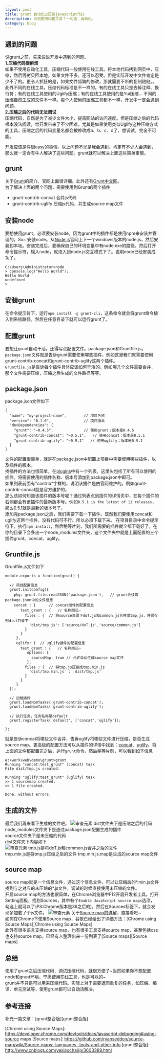 ```yaml
---
layout: post
title: grunt 自动化之压缩javascript代码
description: 为何要用构建工具？一句话：自动化。
category: blog
---
```


## 遇到的问题
说grunt之前，先来说说开发中遇到的问题。  
**1.压缩代码很麻烦**  
如果不使用自动化工具，压缩代码一般使用在线工具。将本地代码拷到网页中，压缩，然后再拷贝回本地。如果文件不多，还可以忍受。但是实际开发中文件肯定是少不了的。更令人抓狂的是，如果文件频繁的修改，那就需要不断的复制粘贴。。
此外不同的在线工具，压缩代码标准是不一样的。有的在线工具只是去掉注释、换行符；有的在线工具使用的Uglify压缩；有的在线工具使用的是Yui压缩... 不同的压缩自然生成的文件不一样。每个人使用的压缩工具都不一样，开发中一定会遇到问题。  
**2.压缩之后的代码无法调试**    
压缩代码，自然是为了减少文件大小，提高网站的访问速度。但是压缩之后的代码根本没法阅读，给开发带来了不少困难。尤其是如果使用类似Uglify这种压缩方式的工具，压缩之后的代码变量名都会被修改成a、b、c、d了，想调试，完全不可能。

开发应该是件很easy的事情。以上问题不光是我会遇到，肯定有不少人会遇到，那么就一定会有牛人解决了这些问题。grunt就可以解决上面这些简单事情。

## grunt
关于[Grunt][Grunt]的简介，官网上面很详细。此外还有[Grunt中文网][Grunt中文网]。  
为了解决上面的两个问题，需要使用到Grunt的两个插件   

- grunt-contrib-concat  合并js代码  
- grunt-contrib-uglify  压缩js代码，并生成source map文件

## 安装node
要想使用grunt，必须要安装node。因为grunt中的插件都是使用npm来安装并管理的。So~ 安装node。从[Node.js][Node.js]官网上下一个windows版本的node.js，然后安装到本地。安装完成后，要确保自己的环境变量中有node.exe的路径。然后打开命令提示符，输入node，就进入到node.js交互模式下了。说明node已经安装成功了。

    C:\Users\Administrator>node
	> console.log("Hello World");
	Hello World
	undefined
	>

## 安装grunt
在命令提示符下，运行`npm install -g grunt-cli`，这条命令就会将grunt命令植入到系统路径，然后在任意目录下就可以运行grunt了。

## 配置grunt
要想让grunt自动干活，还得写点配置文件。package.json和Gruntfile.js。  
`package.json`文件就是告诉grunt需要使用哪些插件，例如这里我们就需要使用grunt-contrib-concat和grunt-contrib-uglify这两个插件。  
`Gruntfile.js`是告诉每个插件具体应该如何干活的。例如哪几个文件需要合并，那个文件需要压缩，压缩之后生成的文件路径等等。  

## package.json
package.json文件如下
    
    {
	  "name": "my-project-name",		// 项目名称
	  "version": "0.1.0",				// 项目版本
	  "devDependencies": {
	    "grunt": "~0.4.5",				// 使用grunt；版本是0.4.5
	    "grunt-contrib-concat": "~0.5.1",	// 使用concat；版本是0.5.1
	    "grunt-contrib-uglify": "~0.9.1"   // 使用uglify；版本是0.9.1
	  }
	}

文件的配置很简单，就是在package.json中配置上项目中需要使用哪些插件，以及插件的版本。  
找插件的方法也很简单，在[plugins][plugins]中有一个列表，这里头包括了所有可以使用的插件。将需要使用的插件名称、版本号添加到package.json中即可。  
如果列表前面有"contrib"字样的，说明该插件是由官网维护的。例如grunt-contrib-concat就是官方维护的。  
那么该如何知道该插件的版本号呢？通过列表点到插件的详情页中，在每个插件的右侧都会有该插件的最新版本号。例如`0.5.1 is the latest of 11 releases`，那么0.5.1就是最新的版本号了。  
添加完package.json之后，我们需要下载一下插件。既然我们要使用concat和uglify这两个插件，没有代码可不行。所以必须下载下来。
在项目目录中命令提示符下，执行`npm install`，然后稍等片刻，我们所需要的插件就全都下载好了。在你的目录下会多出一个node_modules文件夹，这个文件夹中就是上面配置的三个插件grunt、concat、uglify。

## Gruntfile.js
Gruntfile.js文件如下

    module.exports = function(grunt) {

	  // 项目配置信息
	  grunt.initConfig({
	    pkg: grunt.file.readJSON('package.json'),	// grunt会读取package.json中的文件信息
	    concat : {    	// concat插件的配置信息
	       test_grunt : {	// 名称而已~
	         files : {	// 将source目录下doT.js和common.js合并成tmp.js，并保存到dist目录下
	           'dist/tmp.js': ['source/doT.js','source/common.js']
	         }
	       }
	     },
	     uglify: {	// uglify插件的配置信息
	       test_grunt : {	// 名称而已~
	       	  options: {
	            sourceMap: true	// 允许自动生成source map文件
	          },
	         files : {	// 将tmp.js压缩成tmp.min.js
	           'dist/tmp.min.js' : 'dist/tmp.js'
	         }
	       }
	     }
	  });

	  // 加载插件
	  grunt.loadNpmTasks('grunt-contrib-concat');
	  grunt.loadNpmTasks('grunt-contrib-uglify');

	  // 执行任务，任务名称是default
	  grunt.registerTask('default', ['concat','uglify']);

	};

就是告诉concat将哪些文件合并，告诉uglify将哪些文件进行压缩，是否生成source map。更高级的配置方法可以从插件的详情中找到：[concat][concat]、[uglify][uglify]。将上面的文件都配置完之后，运行`grunt`命令，然后稍等片刻，可以看到如下信息
    
    e:\work\web\demo\grunt>grunt
	Running "concat:test_grunt" (concat) task
	File dist/tmp.js created.

	Running "uglify:test_grunt" (uglify) task
	>> 1 sourcemap created.
	>> 1 file created.

	Done, without errors.

## 生成的文件

最后我们再来看下生成的文件吧。
![审查元素](http://siberiawolf.qiniudn.com/@/images/grunt_uglify/list.png)
dist文件夹下是压缩之后的代码  
node_modules文件夹下是通过package.json配置生成的插件  
source文件夹下是未压缩的代码  
dist文件夹下内容如下  
![审查元素](http://siberiawolf.qiniudn.com/@/images/grunt_uglify/dist.png)
tmp.js是将doT.js和common.js合并之后的文件  
tmp.min.js是将tmp.js压缩之后的文件
tmp.min.js.map是生成的source map文件

## source map
source map就是一个信息文件，通过这个信息文件，可以让压缩后的*.min.js文件找到与之对应的未压缩的*.js文件。调试的时候直接使用未压缩的文件。  
开启source map的方法也很简单，在Chrome浏览器中F12开启开发者工具，打开Setting面板，找到Sources，其中有个`Enable JavaScript source maps`选项，勾选上就可以了(PS:Chrome版本是39之后的)。然后在Sources标签下，就会发现多加载了个js文件。
![审查元素](http://siberiawolf.qiniudn.com/@/images/grunt_uglify/tmp.png)
关于[Source map的详解][JavaScript Source Map 详解]，直接看吧~  
如何在Chrome下使用Source map，谷歌已经给出了详细方法：[Chrome using Source Maps][Chrome using Source Maps]  
此外有很多语言支持source map，也有很多工具支持source map，甚至包括css也支持source map。已经有人整理出来一份列表了[Source maps][Source maps]

## 总结
使用了grunt之后压缩代码、调试压缩代码，就很方便了~当然如果你不想配置node和grunt环境，宁愿使用在线工具，也是可以的~  
grunt并不只是可以用来压缩代码。实际上对于需要返回重复的任务，如压缩、编译、单元测试等，使用grunt都可以自动话解决。  

## 参考连接
补充一篇文章：[grunt整合版][grunt整合版]

[Grunt]:    http://gruntjs.com/
[plugins]:    http://gruntjs.com/plugins
[Grunt中文网]:    http://www.gruntjs.net/
[Node.js]:    https://nodejs.org/
[concat]:    https://www.npmjs.com/package/grunt-contrib-concat
[uglify]:    https://www.npmjs.com/package/grunt-contrib-uglify
[JavaScript Source Map 详解]:    http://www.ruanyifeng.com/blog/2013/01/javascript_source_map.html
[Chrome using Source Maps]:    https://developer.chrome.com/devtools/docs/javascript-debugging#using-source maps
[Source maps]:    https://github.com/ryanseddon/source-map/wiki/Source-maps:-languages,-tools-and-other-info
[grunt整合版]:    http://www.cnblogs.com/yexiaochai/p/3603389.html
